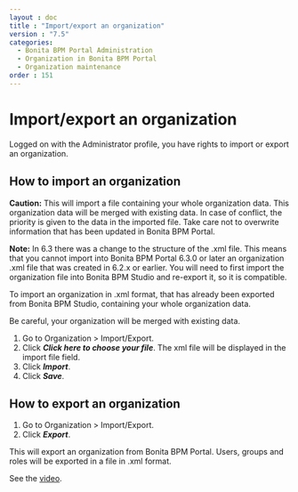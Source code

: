 ```yaml
---
layout : doc
title : "Import/export an organization"
version : "7.5"
categories:
  - Bonita BPM Portal Administration
  - Organization in Bonita BPM Portal
  - Organization maintenance
order : 151
---
```

# Import/export an organization

Logged on with the Administrator profile, you have rights to import or export an organization.

## How to import an organization

**Caution:**
This will import a file containing your whole organization data. This organization data will be merged with existing data.
In case of conflict, the priority is given to the data in the imported file. Take care not to overwrite information that has been updated in Bonita BPM Portal.

**Note:**
In 6.3 there was a change to the structure of the .xml file. This means that you cannot import into Bonita BPM Portal 6.3.0 or later an organization .xml file that was created in 6.2.x or earlier.
You will need to first import the organization file into Bonita BPM Studio and re-export it, so it is compatible.

To import an organization in .xml format, that has already been exported from Bonita BPM Studio, containing your whole organization data.

Be careful, your organization will be merged with existing data.

1. Go to Organization \> Import/Export.
2. Click _**Click here to choose your file**_. The xml file will be displayed in the import file field.
3. Click _**Import**_.
4. Click _**Save**_.

## How to export an organization

1. Go to Organization \> Import/Export.
2. Click _**Export**_.

This will export an organization from Bonita BPM Portal. Users, groups and roles will be exported in a file in .xml format.

See the [video](images/videos-6_0/import_an_organization_into_bonita_portal.mp4).